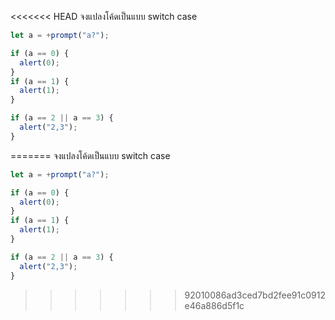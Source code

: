 <<<<<<< HEAD
จงแปลงโค้ดเป็นแบบ switch case

```js
let a = +prompt("a?");

if (a == 0) {
  alert(0);
}
if (a == 1) {
  alert(1);
}

if (a == 2 || a == 3) {
  alert("2,3");
}
```
=======
จงแปลงโค้ดเป็นแบบ switch case

```js
let a = +prompt("a?");

if (a == 0) {
  alert(0);
}
if (a == 1) {
  alert(1);
}

if (a == 2 || a == 3) {
  alert("2,3");
}
```
>>>>>>> 92010086ad3ced7bd2fee91c0912e46a886d5f1c
